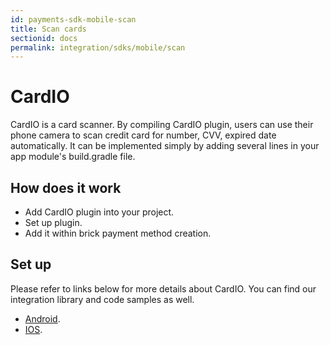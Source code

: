 ```yaml
---
id: payments-sdk-mobile-scan
title: Scan cards
sectionid: docs
permalink: integration/sdks/mobile/scan
---
```


# CardIO

CardIO is a card scanner. By compiling CardIO plugin, users can use their phone camera to scan credit card for number, CVV, expired date automatically. It can be implemented simply by adding several lines in your app module's build.gradle file.

## How does it work
* Add CardIO plugin into your project.
* Set up plugin.
* Add it within brick payment method creation.

## Set up
Please refer to links below for more details about CardIO.
You can find our integration library and code samples as well.
* [Android](https://github.com/paymentwall/paymentwall-android-sdk/tree/master/Plugin/CardIO).
* [IOS](https://github.com/paymentwall/paymentwall-ios-sdk/tree/master/Plugins/PWCardScannerPlugin).
